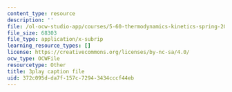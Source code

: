 ```yaml
---
content_type: resource
description: ''
file: /ol-ocw-studio-app/courses/5-60-thermodynamics-kinetics-spring-2008/372c095dda7f157c72943434cccf44eb_g14939TMTCE.srt
file_size: 68303
file_type: application/x-subrip
learning_resource_types: []
license: https://creativecommons.org/licenses/by-nc-sa/4.0/
ocw_type: OCWFile
resourcetype: Other
title: 3play caption file
uid: 372c095d-da7f-157c-7294-3434cccf44eb
---
```

